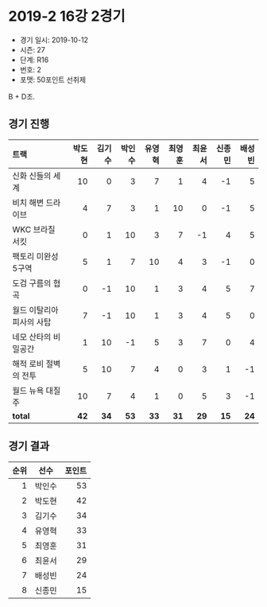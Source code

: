 # 2019-2 16강 2경기

- 경기 일시: 2019-10-12
- 시즌: 27
- 단계: R16
- 번호: 2
- 포맷: 50포인트 선취제



B + D조.

## 경기 진행

| 트랙 | 박도현 | 김기수 | 박인수 | 유영혁 | 최영훈 | 최윤서 | 신종민 | 배성빈 |
|:---|---:|---:|---:|---:|---:|---:|---:|---:|
| 신화 신들의 세계 | 10 | 0 | 3 | 7 | 1 | 4 | -1 | 5 |
| 비치 해변 드라이브 | 4 | 7 | 3 | 1 | 10 | 0 | -1 | 5 |
| WKC 브라질 서킷 | 0 | 1 | 10 | 3 | 7 | -1 | 4 | 5 |
| 팩토리 미완성 5구역 | 5 | 1 | 7 | 10 | 4 | 3 | -1 | 0 |
| 도검 구름의 협곡 | 0 | -1 | 10 | 1 | 3 | 4 | 5 | 7 |
| 월드 이탈리아 피사의 사탑 | 7 | -1 | 10 | 1 | 3 | 4 | 5 | 0 |
| 네모 산타의 비밀공간 | 1 | 10 | -1 | 5 | 3 | 7 | 0 | 4 |
| 해적 로비 절벽의 전투 | 5 | 10 | 7 | 4 | 0 | 3 | 1 | -1 |
| 월드 뉴욕 대질주 | 10 | 7 | 4 | 1 | 0 | 5 | 3 | -1 |
| __total__ | __42__ | __34__ | __53__ | __33__ | __31__ | __29__ | __15__ | __24__ |




## 경기 결과

| 순위 | 선수 | 포인트 |
|---:|:---:|---:|
| 1 | 박인수 | 53 |
| 2 | 박도현 | 42 |
| 3 | 김기수 | 34 |
| 4 | 유영혁 | 33 |
| 5 | 최영훈 | 31 |
| 6 | 최윤서 | 29 |
| 7 | 배성빈 | 24 |
| 8 | 신종민 | 15 |

